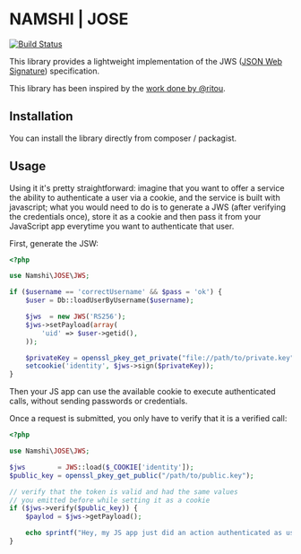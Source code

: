 # NAMSHI | JOSE

[![Build Status](https://travis-ci.org/namshi/jose.png?branch=master)](https://travis-ci.org/namshi/jose)

This library provides a lightweight
implementation of the JWS
([JSON Web Signature](http://tools.ietf.org/html/draft-jones-json-web-signature-04)) specification.

This library has been inspired by the
[work done by @ritou](https://github.com/ritou/php-Akita_JOSE).

## Installation

You can install the library directly from
composer / packagist.

## Usage

Using it it's pretty straightforward:
imagine that you want to offer a service
the ability to authenticate a user via
a cookie, and the service is built with
javascript; what you would need to do is
to generate a JWS (after verifying the
credentials once), store it as a cookie
and then pass it from your JavaScript app
everytime you want to authenticate that
user.

First, generate the JSW:

``` php
<?php

use Namshi\JOSE\JWS;

if ($username == 'correctUsername' && $pass = 'ok') {
	$user = Db::loadUserByUsername($username);

	$jws  = new JWS('RS256');
	$jws->setPayload(array(
		'uid' => $user->getid(),
	));

    $privateKey = openssl_pkey_get_private("file://path/to/private.key", self::SSL_KEY_PASSPHRASE);;
    setcookie('identity', $jws->sign($privateKey));
}
```

Then your JS app can use the available cookie to execute
authenticated calls, without sending passwords or credentials.

Once a request is submitted, you only have to verify that it
is a verified call:

``` php
<?php

use Namshi\JOSE\JWS;

$jws        = JWS::load($_COOKIE['identity']);
$public_key = openssl_pkey_get_public("/path/to/public.key");

// verify that the token is valid and had the same values
// you emitted before while setting it as a cookie
if ($jws->verify($public_key)) {
	$paylod = $jws->getPayload();

	echo sprintf("Hey, my JS app just did an action authenticated as user #%s", $payload['id']);
}
```